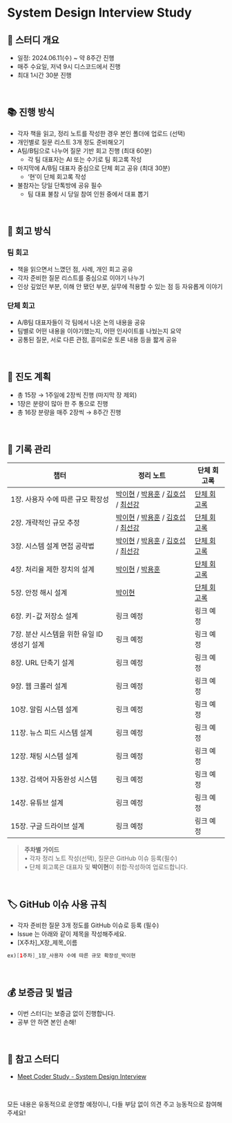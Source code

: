 # System Design Interview Study

## 📆 스터디 개요

- 일정: 2024.06.11(수) ~ 약 8주간 진행
- 매주 수요일, 저녁 9시 디스코드에서 진행
- 최대 1시간 30분 진행

<br>

## 📚 진행 방식

- 각자 책을 읽고, 정리 노트를 작성한 경우 본인 폴더에 업로드 (선택)
- 개인별로 질문 리스트 3개 정도 준비해오기
- A팀/B팀으로 나누어 질문 기반 회고 진행 (최대 60분)
  - 각 팀 대표자는 AI 또는 수기로 팀 회고록 작성
- 마지막에 A/B팀 대표자 중심으로 단체 회고 공유 (최대 30분)
  - ‘현’이 단체 회고록 작성
- 불참자는 당일 단톡방에 공유 필수
  - 팀 대표 불참 시 당일 참여 인원 중에서 대표 뽑기

<br>

## 📝 회고 방식

### 팀 회고
- 책을 읽으면서 느꼈던 점, 사례, 개인 회고 공유
- 각자 준비한 질문 리스트를 중심으로 이야기 나누기
- 인상 깊었던 부분, 이해 안 됐던 부분, 실무에 적용할 수 있는 점 등 자유롭게 이야기

### 단체 회고
- A/B팀 대표자들이 각 팀에서 나온 논의 내용을 공유
- 팀별로 어떤 내용을 이야기했는지, 어떤 인사이트를 나눴는지 요약
- 공통된 질문, 서로 다른 관점, 흥미로운 토론 내용 등을 짧게 공유

<br>

## 📖 진도 계획

- 총 15장 → 1주일에 2장씩 진행 (마지막 장 제외)
- 1장은 분량이 많아 한 주 통으로 진행
- 총 16장 분량을 매주 2장씩 → 8주간 진행

<br>

## 📝 기록 관리

| 챕터 | 정리 노트                                                                                                                                                                                                                                                                                                                                                                                                                                                                                                                                                                                                                                                                                                                                                                                                                                                                                                                                                                                                                                                                                                                                                                                                                                                                         | 단체 회고록 |
| --- |-------------------------------------------------------------------------------------------------------------------------------------------------------------------------------------------------------------------------------------------------------------------------------------------------------------------------------------------------------------------------------------------------------------------------------------------------------------------------------------------------------------------------------------------------------------------------------------------------------------------------------------------------------------------------------------------------------------------------------------------------------------------------------------------------------------------------------------------------------------------------------------------------------------------------------------------------------------------------------------------------------------------------------------------------------------------------------------------------------------------------------------------------------------------------------------------------------------------------------------------------------------------------------| --- |
| 1장. 사용자 수에 따른 규모 확장성 | [박이현](https://github.com/grow-together-study/system-design-interview/blob/main/01%EC%9E%A5_%EC%82%AC%EC%9A%A9%EC%9E%90_%EC%88%98%EC%97%90_%EB%94%B0%EB%A5%B8_%EA%B7%9C%EB%AA%A8_%ED%99%95%EC%9E%A5%EC%84%B1/%EB%B0%95%EC%9D%B4%ED%98%84/%5B1%EC%A3%BC%EC%B0%A8%5D%EB%B0%95%EC%9D%B4%ED%98%84.md) / [박용훈](https://github.com/grow-together-study/system-design-interview/blob/main/01%EC%9E%A5_%EC%82%AC%EC%9A%A9%EC%9E%90_%EC%88%98%EC%97%90_%EB%94%B0%EB%A5%B8_%EA%B7%9C%EB%AA%A8_%ED%99%95%EC%9E%A5%EC%84%B1/%EB%B0%95%EC%9A%A9%ED%9B%88/%5B1%EC%A3%BC%EC%B0%A8%5D%EB%B0%95%EC%9A%A9%ED%9B%88.md) / [김호섭](https://github.com/grow-together-study/system-design-interview/blob/main/01%EC%9E%A5_%EC%82%AC%EC%9A%A9%EC%9E%90_%EC%88%98%EC%97%90_%EB%94%B0%EB%A5%B8_%EA%B7%9C%EB%AA%A8_%ED%99%95%EC%9E%A5%EC%84%B1/%EA%B9%80%ED%98%B8%EC%84%AD/%5B1%EC%A3%BC%EC%B0%A8%5D%EA%B9%80%ED%98%B8%EC%84%AD.md) / [최선강](https://github.com/grow-together-study/system-design-interview/blob/main/01%EC%9E%A5_%EC%82%AC%EC%9A%A9%EC%9E%90_%EC%88%98%EC%97%90_%EB%94%B0%EB%A5%B8_%EA%B7%9C%EB%AA%A8_%ED%99%95%EC%9E%A5%EC%84%B1/%EC%B5%9C%EC%84%A0%EA%B0%95/%5B1%EC%A3%BC%EC%B0%A8%5D%EC%B5%9C%EC%84%A0%EA%B0%95.md)                                                                     | [단체 회고록](https://github.com/grow-together-study/system-design-interview/blob/12dccb83336c18c79ed999931eee3440d61551de/01%EC%9E%A5_%EC%82%AC%EC%9A%A9%EC%9E%90_%EC%88%98%EC%97%90_%EB%94%B0%EB%A5%B8_%EA%B7%9C%EB%AA%A8_%ED%99%95%EC%9E%A5%EC%84%B1/%5B1%EC%9E%A5%5D%EB%8B%A8%EC%B2%B4_%ED%9A%8C%EA%B3%A0%EB%A1%9D.md) |
| 2장. 개략적인 규모 추정 | [박이현](https://github.com/grow-together-study/system-design-interview/blob/c40afad6beaec263aa53037a1e257263a601d618/02%EC%9E%A5_%EA%B0%9C%EB%9E%B5%EC%A0%81%EC%9D%B8%20%EA%B7%9C%EB%AA%A8%20%EC%B6%94%EC%A0%95/%EB%B0%95%EC%9D%B4%ED%98%84/%5B2%EC%A3%BC%EC%B0%A8%5D%EB%B0%95%EC%9D%B4%ED%98%84.md) / [박용훈](https://github.com/grow-together-study/system-design-interview/blob/483759bf76d4558b6e7d3a4e24e524f7ce34dba3/02%EC%9E%A5_%EA%B0%9C%EB%9E%B5%EC%A0%81%EC%9D%B8%20%EA%B7%9C%EB%AA%A8%20%EC%B6%94%EC%A0%95/%EB%B0%95%EC%9A%A9%ED%9B%88/%5B2%EC%A3%BC%EC%B0%A8%5D%EB%B0%95%EC%9A%A9%ED%9B%88.md) / [김호섭](https://github.com/grow-together-study/system-design-interview/blob/3953871e3f750666051b2472a31584afc15b6b50/02%EC%9E%A5_%EA%B0%9C%EB%9E%B5%EC%A0%81%EC%9D%B8%20%EA%B7%9C%EB%AA%A8%20%EC%B6%94%EC%A0%95/%EA%B9%80%ED%98%B8%EC%84%AD/%5B2%EC%A3%BC%EC%B0%A8%5D%EA%B9%80%ED%98%B8%EC%84%AD.md) / [최선강](https://github.com/grow-together-study/system-design-interview/blob/ea482887d88560870fe91513b93c9cbf9830d3dc/02%EC%9E%A5_%EA%B0%9C%EB%9E%B5%EC%A0%81%EC%9D%B8%20%EA%B7%9C%EB%AA%A8%20%EC%B6%94%EC%A0%95/%EC%B5%9C%EC%84%A0%EA%B0%95/%5B2%EC%A3%BC%EC%B0%A8%5D%EC%B5%9C%EC%84%A0%EA%B0%95.md)                                                             | [단체 회고록](https://github.com/grow-together-study/system-design-interview/blob/12dccb83336c18c79ed999931eee3440d61551de/02%EC%9E%A5_%EA%B0%9C%EB%9E%B5%EC%A0%81%EC%9D%B8%20%EA%B7%9C%EB%AA%A8%20%EC%B6%94%EC%A0%95/%5B2%EC%9E%A5%5D%EB%8B%A8%EC%B2%B4_%ED%9A%8C%EA%B3%A0%EB%A1%9D.md) |
| 3장. 시스템 설계 면접 공략법 | [박이현](https://github.com/grow-together-study/system-design-interview/blob/11a35580b73c82d9e237dd7d79384d6b08876c5f/03%EC%9E%A5_%EC%8B%9C%EC%8A%A4%ED%85%9C_%EC%84%A4%EA%B3%84_%EB%A9%B4%EC%A0%91_%EA%B3%B5%EB%9E%B5%EB%B2%95/%EB%B0%95%EC%9D%B4%ED%98%84/%5B2%EC%A3%BC%EC%B0%A8%5D%EB%B0%95%EC%9D%B4%ED%98%84.md) / [박용훈](https://github.com/grow-together-study/system-design-interview/blob/2d0f7546dadbb5bd27ab08c20a2ba462a0d89911/03%EC%9E%A5_%EC%8B%9C%EC%8A%A4%ED%85%9C_%EC%84%A4%EA%B3%84_%EB%A9%B4%EC%A0%91_%EA%B3%B5%EB%9E%B5%EB%B2%95/%EB%B0%95%EC%9A%A9%ED%9B%88/%5B2%EC%A3%BC%EC%B0%A8%5D%EB%B0%95%EC%9A%A9%ED%9B%88.md) / [김호섭](https://github.com/grow-together-study/system-design-interview/blob/7e8547a19c12ca24a544cf7bb6d45d9c962fb1bd/03%EC%9E%A5_%EC%8B%9C%EC%8A%A4%ED%85%9C_%EC%84%A4%EA%B3%84_%EB%A9%B4%EC%A0%91_%EA%B3%B5%EB%9E%B5%EB%B2%95/%EA%B9%80%ED%98%B8%EC%84%AD/%5B2%EC%A3%BC%EC%B0%A8%5D%EA%B9%80%ED%98%B8%EC%84%AD.md) / [최선강](https://github.com/grow-together-study/system-design-interview/blob/512f0eefeb0f69e107507b565122665ca6f25224/03%EC%9E%A5_%EC%8B%9C%EC%8A%A4%ED%85%9C_%EC%84%A4%EA%B3%84_%EB%A9%B4%EC%A0%91_%EA%B3%B5%EB%9E%B5%EB%B2%95/%EC%B5%9C%EC%84%A0%EA%B0%95/%5B3%EC%A3%BC%EC%B0%A8%5D%EC%B5%9C%EC%84%A0%EA%B0%95.md) | [단체 회고록](https://github.com/grow-together-study/system-design-interview/blob/12dccb83336c18c79ed999931eee3440d61551de/03%EC%9E%A5_%EC%8B%9C%EC%8A%A4%ED%85%9C_%EC%84%A4%EA%B3%84_%EB%A9%B4%EC%A0%91_%EA%B3%B5%EB%9E%B5%EB%B2%95/%5B3%EC%9E%A5%5D%EB%8B%A8%EC%B2%B4_%ED%9A%8C%EA%B3%A0%EB%A1%9D.md) |
| 4장. 처리율 제한 장치의 설계 | [박이현](https://javacatcher.tistory.com/224) / [박용훈](https://github.com/grow-together-study/system-design-interview/blob/3f63ee0789e36a01bf1979065691f89433008999/04%EC%9E%A5_%EC%B2%98%EB%A6%AC%EC%9C%A8_%EC%A0%9C%ED%95%9C_%EC%9E%A5%EC%B9%98%EC%9D%98_%EC%84%A4%EA%B3%84/%EB%B0%95%EC%9A%A9%ED%9B%88/%5B3%EC%A3%BC%EC%B0%A8%5D%EB%B0%95%EC%9A%A9%ED%9B%88.md)                                                                                                                                                                                                                                                                                                                                                                                                                                                                                                                                                                                                                                                                                                                                                                                                                                                                                                                | [단체 회고록](https://github.com/grow-together-study/system-design-interview/blob/ceb5142f6e67c450c4023072e26a8dd51d2eacc3/04%EC%9E%A5_%EC%B2%98%EB%A6%AC%EC%9C%A8_%EC%A0%9C%ED%95%9C_%EC%9E%A5%EC%B9%98%EC%9D%98_%EC%84%A4%EA%B3%84/%5B4%EC%9E%A5%5D%EB%8B%A8%EC%B2%B4_%ED%9A%8C%EA%B3%A0%EB%A1%9D.md) |
| 5장. 안정 해시 설계 | [박이현](https://javacatcher.tistory.com/225)                                                                                                                                                                                                                                                                                                                                                                                                                                                                                                                                                                                                                                                                                                                                                                                                                                                                                                                                                                                                                                                                                                                                                                                                                                    | [단체 회고록](https://github.com/grow-together-study/system-design-interview/blob/ceb5142f6e67c450c4023072e26a8dd51d2eacc3/05%EC%9E%A5_%EC%95%88%EC%A0%95_%ED%95%B4%EC%8B%9C_%EC%84%A4%EA%B3%84/%5B5%EC%9E%A5%5D%EB%8B%A8%EC%B2%B4_%ED%9A%8C%EA%B3%A0%EB%A1%9D.md) |
| 6장. 키-값 저장소 설계 | 링크 예정                                                                                                                                                                                                                                                                                                                                                                                                                                                                                                                                                                                                                                                                                                                                                                                                                                                                                                                                                                                                                                                                                                                                                                                                                                                                         | 링크 예정 |
| 7장. 분산 시스템을 위한 유일 ID 생성기 설계 | 링크 예정                                                                                                                                                                                                                                                                                                                                                                                                                                                                                                                                                                                                                                                                                                                                                                                                                                                                                                                                                                                                                                                                                                                                                                                                                                                                         | 링크 예정 |
| 8장. URL 단축기 설계 | 링크 예정                                                                                                                                                                                                                                                                                                                                                                                                                                                                                                                                                                                                                                                                                                                                                                                                                                                                                                                                                                                                                                                                                                                                                                                                                                                                         | 링크 예정 |
| 9장. 웹 크롤러 설계 | 링크 예정                                                                                                                                                                                                                                                                                                                                                                                                                                                                                                                                                                                                                                                                                                                                                                                                                                                                                                                                                                                                                                                                                                                                                                                                                                                                         | 링크 예정 |
| 10장. 알림 시스템 설계 | 링크 예정                                                                                                                                                                                                                                                                                                                                                                                                                                                                                                                                                                                                                                                                                                                                                                                                                                                                                                                                                                                                                                                                                                                                                                                                                                                                         | 링크 예정 |
| 11장. 뉴스 피드 시스템 설계 | 링크 예정                                                                                                                                                                                                                                                                                                                                                                                                                                                                                                                                                                                                                                                                                                                                                                                                                                                                                                                                                                                                                                                                                                                                                                                                                                                                         | 링크 예정 |
| 12장. 채팅 시스템 설계 | 링크 예정                                                                                                                                                                                                                                                                                                                                                                                                                                                                                                                                                                                                                                                                                                                                                                                                                                                                                                                                                                                                                                                                                                                                                                                                                                                                         | 링크 예정 |
| 13장. 검색어 자동완성 시스템 | 링크 예정                                                                                                                                                                                                                                                                                                                                                                                                                                                                                                                                                                                                                                                                                                                                                                                                                                                                                                                                                                                                                                                                                                                                                                                                                                                                         | 링크 예정 |
| 14장. 유튜브 설계 | 링크 예정                                                                                                                                                                                                                                                                                                                                                                                                                                                                                                                                                                                                                                                                                                                                                                                                                                                                                                                                                                                                                                                                                                                                                                                                                                                                         | 링크 예정 |
| 15장. 구글 드라이브 설계 | 링크 예정                                                                                                                                                                                                                                                                                                                                                                                                                                                                                                                                                                                                                                                                                                                                                                                                                                                                                                                                                                                                                                                                                                                                                                                                                                                                         | 링크 예정 |

> **주차별 가이드**  
> • 각자 정리 노트 작성(선택), 질문은 GitHub 이슈 등록(필수)  
> • 단체 회고록은 대표자 및 **박이현**이 취합·작성하여 업로드합니다.

<br>

## 🏷️ GitHub 이슈 사용 규칙
- 각자 준비한 질문 3개 정도를 GitHub 이슈로 등록 (필수)
- Issue 는 아래와 같이 제목을 작성해주세요.
- [X주차]_X장_제목_이름
```java
ex)[1주차]_1장_사용자 수에 따른 규모 확장성_박이현
```

<br>

## 💰 보증금 및 벌금

- 이번 스터디는 보증금 없이 진행합니다.
- 공부 안 하면 본인 손해!

<br>

## 🔗 참고 스터디

- [Meet Coder Study - System Design Interview](https://github.com/Meet-Coder-Study/book-system-design-interview)

<br>

모든 내용은 유동적으로 운영할 예정이니, 다들 부담 없이 의견 주고 능동적으로 참여해주세요!
